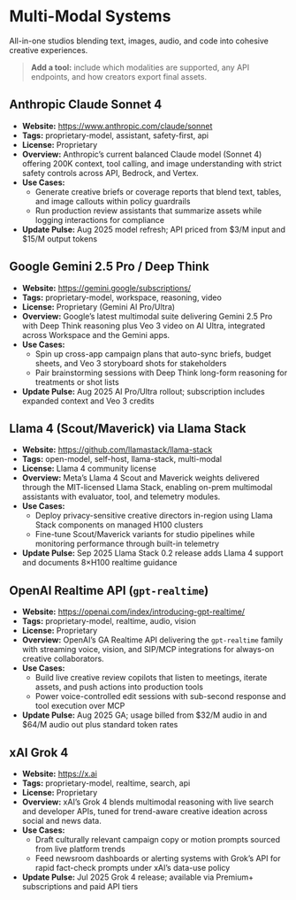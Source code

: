 # Multi-Modal Systems

All-in-one studios blending text, images, audio, and code into cohesive creative experiences.

> **Add a tool:** include which modalities are supported, any API endpoints, and how creators export final assets.

## Anthropic Claude Sonnet 4
- **Website:** https://www.anthropic.com/claude/sonnet
- **Tags:** proprietary-model, assistant, safety-first, api
- **License:** Proprietary
- **Overview:** Anthropic’s current balanced Claude model (Sonnet 4) offering 200K context, tool calling, and image understanding with strict safety controls across API, Bedrock, and Vertex.
- **Use Cases:**
  - Generate creative briefs or coverage reports that blend text, tables, and image callouts within policy guardrails
  - Run production review assistants that summarize assets while logging interactions for compliance
- **Update Pulse:** Aug 2025 model refresh; API priced from $3/M input and $15/M output tokens

## Google Gemini 2.5 Pro / Deep Think
- **Website:** https://gemini.google/subscriptions/
- **Tags:** proprietary-model, workspace, reasoning, video
- **License:** Proprietary (Gemini AI Pro/Ultra)
- **Overview:** Google’s latest multimodal suite delivering Gemini 2.5 Pro with Deep Think reasoning plus Veo 3 video on AI Ultra, integrated across Workspace and the Gemini apps.
- **Use Cases:**
  - Spin up cross-app campaign plans that auto-sync briefs, budget sheets, and Veo 3 storyboard shots for stakeholders
  - Pair brainstorming sessions with Deep Think long-form reasoning for treatments or shot lists
- **Update Pulse:** Aug 2025 AI Pro/Ultra rollout; subscription includes expanded context and Veo 3 credits

## Llama 4 (Scout/Maverick) via Llama Stack
- **Website:** https://github.com/llamastack/llama-stack
- **Tags:** open-model, self-host, llama-stack, multi-modal
- **License:** Llama 4 community license
- **Overview:** Meta’s Llama 4 Scout and Maverick weights delivered through the MIT-licensed Llama Stack, enabling on-prem multimodal assistants with evaluator, tool, and telemetry modules.
- **Use Cases:**
  - Deploy privacy-sensitive creative directors in-region using Llama Stack components on managed H100 clusters
  - Fine-tune Scout/Maverick variants for studio pipelines while monitoring performance through built-in telemetry
- **Update Pulse:** Sep 2025 Llama Stack 0.2 release adds Llama 4 support and documents 8×H100 realtime guidance

## OpenAI Realtime API (`gpt-realtime`)
- **Website:** https://openai.com/index/introducing-gpt-realtime/
- **Tags:** proprietary-model, realtime, audio, vision
- **License:** Proprietary
- **Overview:** OpenAI’s GA Realtime API delivering the `gpt-realtime` family with streaming voice, vision, and SIP/MCP integrations for always-on creative collaborators.
- **Use Cases:**
  - Build live creative review copilots that listen to meetings, iterate assets, and push actions into production tools
  - Power voice-controlled edit sessions with sub-second response and tool execution over MCP
- **Update Pulse:** Aug 2025 GA; usage billed from $32/M audio in and $64/M audio out plus standard token rates

## xAI Grok 4
- **Website:** https://x.ai
- **Tags:** proprietary-model, realtime, search, api
- **License:** Proprietary
- **Overview:** xAI’s Grok 4 blends multimodal reasoning with live search and developer APIs, tuned for trend-aware creative ideation across social and news data.
- **Use Cases:**
  - Draft culturally relevant campaign copy or motion prompts sourced from live platform trends
  - Feed newsroom dashboards or alerting systems with Grok’s API for rapid fact-check prompts under xAI’s data-use policy
- **Update Pulse:** Jul 2025 Grok 4 release; available via Premium+ subscriptions and paid API tiers
